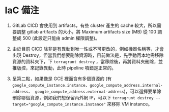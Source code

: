 # IaC 備注

1. GitLab CICD 會使用到 artifacts，有些 cluster 產生的 cache 較大，所以需要調整 gitlab artifacts 的大小，將 Maximum artifacts size (MB) 從 100 調整成 500 (此設定只能由 admin 權限調整)。

2. 由於目前 CICD 除非是有異動到唯一性或不可更改的，例如機器名稱等，才會出現 Destroy，但當我們想要刪除資源時，目前做法是，先手動再本地需移除資源的資料夾下，下 `terragrunt destroy` ，當移除後，再將資料夾刪除，並推版控，來記錄異動，此時 pipeline 噴錯是正常的。

3. 呈第二點，如果像是 GCE 裡面含有多個資源的 (有 `google_compute_instance.instance`、`google_compute_address.internal-address`、` google_compute_address.external-address`)，可以選擇要單除刪除哪個資源，例如我們想保留內外網 IP，可以下 `terragrunt destroy --target="google_compute_instance.instance"` 來移除 VM instance。
